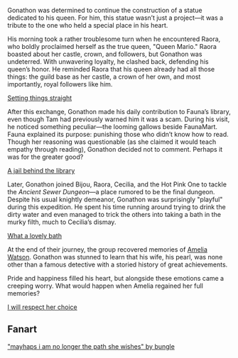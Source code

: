 Gonathon was determined to continue the construction of a statue dedicated to his queen. For him, this statue wasn’t just a project—it was a tribute to the one who held a special place in his heart.

His morning took a rather troublesome turn when he encountered Raora, who boldly proclaimed herself as the true queen, "Queen Mario." Raora boasted about her castle, crown, and followers, but Gonathon was undeterred. With unwavering loyalty, he clashed back, defending his queen’s honor. He reminded Raora that his queen already had all those things: the guild base as her castle, a crown of her own, and most importantly, royal followers like him.

[Setting things straight](#embed:https://www.youtube.com/embed/LSGUo-UnXwY?si=kRppaniN78G_vTUC&start=1233)

After this exchange, Gonathon made his daily contribution to Fauna’s library, even though Tam had previously warned him it was a scam. During his visit, he noticed something peculiar—the looming gallows beside FaunaMart. Fauna explained its purpose: punishing those who didn’t know how to read. Though her reasoning was questionable (as she claimed it would teach empathy through reading), Gonathon decided not to comment. Perhaps it was for the greater good?

[A jail behind the library](#embed:https://www.youtube.com/live/LSGUo-UnXwY?feature=shared&t=1912)

Later, Gonathon joined Bijou, Raora, Cecilia, and the Hot Pink One to tackle the _Ancient Sewer Dungeon_—a place rumored to be the final dungeon. Despite his usual knightly demeanor, Gonathon was surprisingly "playful" during this expedition. He spent his time running around trying to drink the dirty water and even managed to trick the others into taking a bath in the murky filth, much to Cecilia’s dismay.

[What a lovely bath](#embed:https://www.youtube.com/live/LSGUo-UnXwY?feature=shared&t=9423)

At the end of their journey, the group recovered memories of [Amelia Watson](https://www.youtube.com/live/LSGUo-UnXwY?feature=shared&t=8466). Gonathon was stunned to learn that his wife, his pearl, was none other than a famous detective with a storied history of great achievements.

Pride and happiness filled his heart, but alongside these emotions came a creeping worry. What would happen when Amelia regained her full memories?

[I will respect her choice](#embed:https://www.youtube.com/live/LSGUo-UnXwY?feature=shared&t=12019)

## Fanart

["mayhaps i am no longer the path she wishes" by bungle](https://x.com/bbbbungle/status/1831862192855228538)

<!-- ame -->
